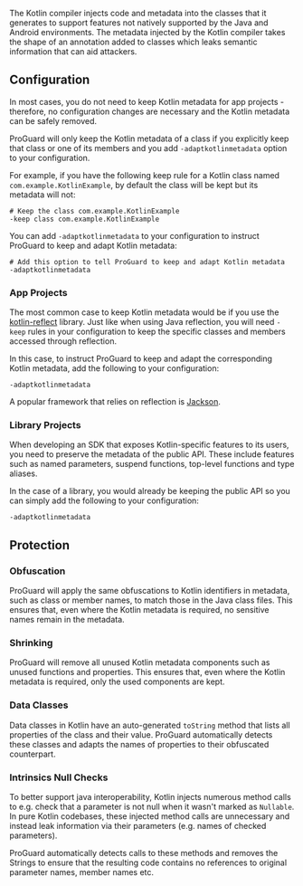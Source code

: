 The Kotlin compiler injects code and metadata into the classes that it generates to support features not natively supported by the Java and Android environments. The metadata injected by the Kotlin compiler takes the shape of an annotation added to classes which leaks semantic information that can aid attackers.



## Configuration

In most cases, you do not need to keep Kotlin metadata for app projects - therefore, no configuration changes are necessary and the Kotlin metadata can be safely removed.

ProGuard will only keep the Kotlin metadata of a class if you explicitly keep that class or one of its members and you add `-adaptkotlinmetadata` option to your configuration.

For example, if you have the following keep rule for a Kotlin class named `com.example.KotlinExample`, by default the class will be kept but its metadata will not:

```
# Keep the class com.example.KotlinExample
-keep class com.example.KotlinExample
```

You can add `-adaptkotlinmetadata` to your configuration to instruct ProGuard to keep and adapt Kotlin metadata:

```
# Add this option to tell ProGuard to keep and adapt Kotlin metadata
-adaptkotlinmetadata
```


### App Projects


The most common case to keep Kotlin metadata would be if you use the [kotlin-reflect](https://kotlinlang.org/docs/reference/reflection.html) library. Just like when using Java reflection, you will need `-keep` rules in your configuration to keep the specific classes and members accessed through reflection.

In this case, to instruct ProGuard to keep and adapt the corresponding Kotlin metadata, add the following to your configuration:

```
-adaptkotlinmetadata
```

A popular framework that relies on reflection is [Jackson](https://github.com/FasterXML/jackson-module-kotlin).

### Library Projects

When developing an SDK that exposes Kotlin-specific features to its users, you need to preserve the metadata of the public API.
These include features such as named parameters, suspend functions, top-level functions and type aliases.

In the case of a library, you would already be keeping the public API so you can simply add the following
to your configuration:

```
-adaptkotlinmetadata
```

## Protection

### Obfuscation

ProGuard will apply the same obfuscations to Kotlin identifiers in metadata, such as class or member names, to match those in the Java class files.
This ensures that, even where the Kotlin metadata is required, no sensitive names remain in the metadata.

### Shrinking

ProGuard will remove all unused Kotlin metadata components such as unused functions and properties.
This ensures that, even where the Kotlin metadata is required, only the used components are kept.



### Data Classes

Data classes in Kotlin have an auto-generated `toString` method that lists all properties
of the class and their value. ProGuard automatically detects these classes and adapts
the names of properties to their obfuscated counterpart.

### Intrinsics Null Checks

To better support java interoperability, Kotlin injects numerous method calls to e.g.
check that a parameter is not null when it wasn't marked as `Nullable`. In pure Kotlin
codebases, these injected method calls are unnecessary and instead leak information
via their parameters (e.g. names of checked parameters).

ProGuard automatically detects calls to these methods and removes the Strings to
ensure that the resulting code contains no references to original parameter names, member names etc.


